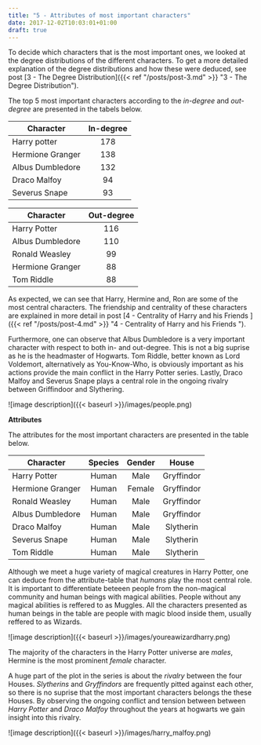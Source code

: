 ```yaml
---
title: "5 - Attributes of most important characters"
date: 2017-12-02T10:03:01+01:00
draft: true
---
```


To decide which characters that is the most important ones, we looked at the degree distributions of the different characters. To get a more detailed explanation of the degree distributions and how these were deduced, see post [3 - The Degree Distribution]({{< ref "/posts/post-3.md" >}} "3 - The Degree Distribution").

The top 5 most important characters according to the _in-degree_ and _out-degree_ are presented in the tabels below.

| **Character**    | **In-degree** |
| ---------------- | :-----------: |
| Harry potter     |      178      |
| Hermione Granger |      138      |
| Albus Dumbledore |      132      |
| Draco Malfoy     |      94       |
| Severus Snape    |      93       |

| **Character**    | **Out-degree** |
| ---------------- | :------------: |
| Harry Potter     |      116       |
| Albus Dumbledore |      110       |
| Ronald Weasley   |       99       |
| Hermione Granger |       88       |
| Tom Riddle       |       88       |

As expected, we can see that Harry, Hermine and, Ron are some of the most central characters. The friendship and centrality of these characters are explained in more detail in post [4 - Centrality of Harry and his Friends ]({{< ref "/posts/post-4.md" >}} "4 - Centrality of Harry and his Friends ").

Furthermore, one can observe that Albus Dumbledore is a very important character with respect to both in- and out-degree. This is not a big suprise as he is the headmaster of Hogwarts. Tom Riddle, better known as Lord Voldemort, alternatively as You-Know-Who, is obviously important as his actions provide the main conflict in the Harry Potter series. Lastly, Draco Malfoy and Severus Snape plays a central role in the ongoing rivalry between Griffindoor and Slythering.

![image description]({{< baseurl >}}/images/people.png)

**Attributes**

The attributes for the most important characters are presented in the table below.

| **Character**    | **Species** | **Gender** | **House**  |
| ---------------- | :---------: | :--------: | :--------: |
| Harry Potter     |    Human    |    Male    | Gryffindor |
| Hermione Granger |    Human    |   Female   | Gryffindor |
| Ronald Weasley   |    Human    |    Male    | Gryffindor |
| Albus Dumbledore |    Human    |    Male    | Gryffindor |
| Draco Malfoy     |    Human    |    Male    | Slytherin  |
| Severus Snape    |    Human    |    Male    | Slytherin  |
| Tom Riddle       |    Human    |    Male    | Slytherin  |

Although we meet a huge variety of magical creatures in Harry Potter, one can deduce from the attribute-table that _humans_ play the most central role. It is important to differentiate beteeen people from the non-magical community and human beings with magical abilities. People without any magical abilities is reffered to as Muggles. All the characters presented as human beings in the table are people with magic blood inside them, usually reffered to as Wizards.

![image description]({{< baseurl >}}/images/youreawizardharry.png)

The majority of the characters in the Harry Potter universe are _males_, Hermine is the most prominent _female_ character.

A huge part of the plot in the series is about the _rivalry_ between the four Houses. _Slytherins_ and _Gryffindors_ are frequently pitted against each other, so there is no suprise that the most important characters belongs the these Houses. By observing the ongoing conflict and tension between between _Harry Potter_ and _Draco Malfoy_ throughout the years at hogwarts we gain insight into this rivalry.

![image description]({{< baseurl >}}/images/harry_malfoy.png)
